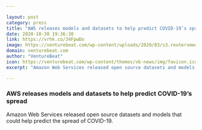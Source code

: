 ```yaml
---

layout: post
category: press
title: "AWS releases models and datasets to help predict COVID-19’s spread"
date: 2020-10-30 19:36:30
link: https://vrhk.co/34FpwDo
image: https://venturebeat.com/wp-content/uploads/2020/03/s3.reutersmedia.net_-e1587747290843.jpg?w=1200&strip=all
domain: venturebeat.com
author: "VentureBeat"
icon: https://venturebeat.com/wp-content/themes/vb-news/img/favicon.ico
excerpt: "Amazon Web Services released open source datasets and models that could help predict the spread of COVID-19."

---
```


### AWS releases models and datasets to help predict COVID-19’s spread

Amazon Web Services released open source datasets and models that could help predict the spread of COVID-19.